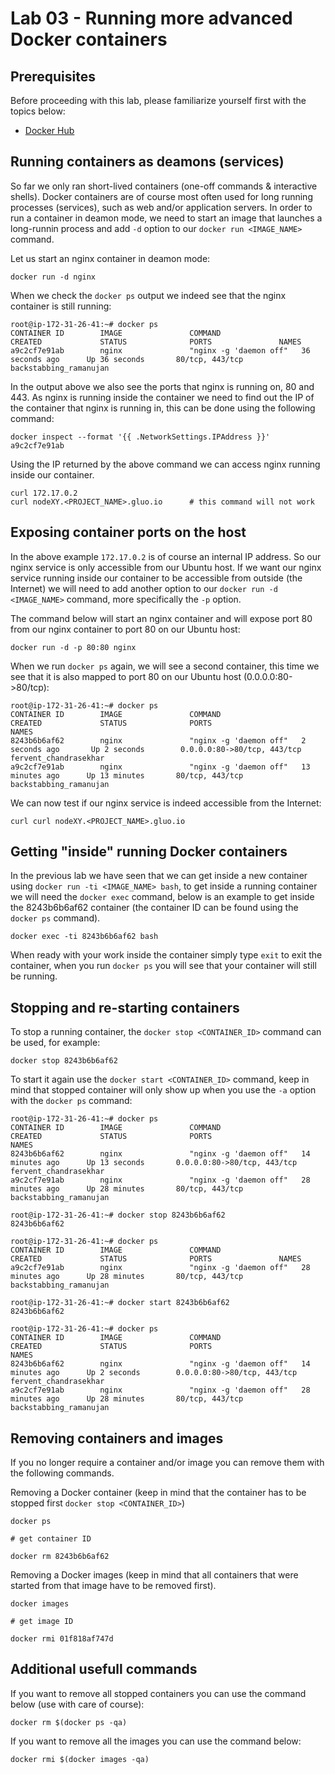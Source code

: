 # Lab 03 - Running more advanced Docker containers

## Prerequisites

Before proceeding with this lab, please familiarize yourself first with the topics below:

* [Docker Hub](https://docs.docker.com/engine/reference/glossary/#/docker-hub)

## Running containers as deamons (services)

So far we only ran short-lived containers (one-off commands & interactive shells).  Docker containers are of course most often used for long running processes (services), such as web and/or application servers.  In order to run a container in deamon mode, we need to start an image that launches a long-runnin process and add `-d` option to our `docker run <IMAGE_NAME>` command.

Let us start an nginx container in deamon mode:

```
docker run -d nginx
```

When we check the `docker ps` output we indeed see that the nginx container is still running:

```
root@ip-172-31-26-41:~# docker ps
CONTAINER ID        IMAGE               COMMAND                  CREATED             STATUS              PORTS               NAMES
a9c2cf7e91ab        nginx               "nginx -g 'daemon off"   36 seconds ago      Up 36 seconds       80/tcp, 443/tcp     backstabbing_ramanujan
```

In the output above we also see the ports that nginx is running on, 80 and 443.  As nginx is running inside the container we need to find out the IP of the container that nginx is running in, this can be done using the following command:

```
docker inspect --format '{{ .NetworkSettings.IPAddress }}' a9c2cf7e91ab
```

Using the IP returned by the above command we can access nginx running inside our container.

```
curl 172.17.0.2
curl nodeXY.<PROJECT_NAME>.gluo.io		# this command will not work
```

## Exposing container ports on the host

In the above example `172.17.0.2` is of course an internal IP address.  So our nginx service is only accessible from our Ubuntu host.  If we want our nginx service running inside our container to be accessible from outside (the Internet) we will need to add another option to our `docker run -d <IMAGE_NAME>` command, more specifically the `-p` option.

The command below will start an nginx container and will expose port 80 from our nginx container to port 80 on our Ubuntu host:

```
docker run -d -p 80:80 nginx
```

When we run `docker ps` again, we will see a second container, this time we see that it is also mapped to port 80 on our Ubuntu host (0.0.0.0:80->80/tcp):

```
root@ip-172-31-26-41:~# docker ps
CONTAINER ID        IMAGE               COMMAND                  CREATED             STATUS              PORTS                         NAMES
8243b6b6af62        nginx               "nginx -g 'daemon off"   2 seconds ago       Up 2 seconds        0.0.0.0:80->80/tcp, 443/tcp   fervent_chandrasekhar
a9c2cf7e91ab        nginx               "nginx -g 'daemon off"   13 minutes ago      Up 13 minutes       80/tcp, 443/tcp               backstabbing_ramanujan
```

We can now test if our nginx service is indeed accessible from the Internet:

```
curl curl nodeXY.<PROJECT_NAME>.gluo.io
```

## Getting "inside" running Docker containers

In the previous lab we have seen that we can get inside a new container using `docker run -ti <IMAGE_NAME> bash`, to get inside a running container we will need the `docker exec` command, below is an example to get inside the 8243b6b6af62 container (the container ID can be found using the `docker ps` command).

```
docker exec -ti 8243b6b6af62 bash
```

When ready with your work inside the container simply type `exit` to exit the container, when you run `docker ps` you will see that your container will still be running.

## Stopping and re-starting containers

To stop a running container, the `docker stop <CONTAINER_ID>` command can be used, for example:

```
docker stop 8243b6b6af62
```

To start it again use the `docker start <CONTAINER_ID>` command, keep in mind that stopped container will only show up when you use the `-a` option with the `docker ps` command:

```
root@ip-172-31-26-41:~# docker ps
CONTAINER ID        IMAGE               COMMAND                  CREATED             STATUS              PORTS                         NAMES
8243b6b6af62        nginx               "nginx -g 'daemon off"   14 minutes ago      Up 13 seconds       0.0.0.0:80->80/tcp, 443/tcp   fervent_chandrasekhar
a9c2cf7e91ab        nginx               "nginx -g 'daemon off"   28 minutes ago      Up 28 minutes       80/tcp, 443/tcp               backstabbing_ramanujan

root@ip-172-31-26-41:~# docker stop 8243b6b6af62
8243b6b6af62

root@ip-172-31-26-41:~# docker ps
CONTAINER ID        IMAGE               COMMAND                  CREATED             STATUS              PORTS               NAMES
a9c2cf7e91ab        nginx               "nginx -g 'daemon off"   28 minutes ago      Up 28 minutes       80/tcp, 443/tcp     backstabbing_ramanujan

root@ip-172-31-26-41:~# docker start 8243b6b6af62
8243b6b6af62

root@ip-172-31-26-41:~# docker ps
CONTAINER ID        IMAGE               COMMAND                  CREATED             STATUS              PORTS                         NAMES
8243b6b6af62        nginx               "nginx -g 'daemon off"   14 minutes ago      Up 2 seconds        0.0.0.0:80->80/tcp, 443/tcp   fervent_chandrasekhar
a9c2cf7e91ab        nginx               "nginx -g 'daemon off"   28 minutes ago      Up 28 minutes       80/tcp, 443/tcp               backstabbing_ramanujan
```

## Removing containers and images

If you no longer require a container and/or image you can remove them with the following commands.

Removing a Docker container (keep in mind that the container has to be stopped first `docker stop <CONTAINER_ID>`)

```
docker ps

# get container ID

docker rm 8243b6b6af62
```

Removing a Docker images (keep in mind that all containers that were started from that image have to be removed first).

```
docker images

# get image ID

docker rmi 01f818af747d
``` 

## Additional usefull commands

If you want to remove all stopped containers you can use the command below (use with care of course):

```
docker rm $(docker ps -qa)
```

If you want to remove all the images you can use the command below:

```
docker rmi $(docker images -qa)
```
